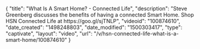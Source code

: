 {
    "title": "What Is A Smart Home? - Connected Life",
    "description": "Steve Greenberg discusses the benefits of having a connected Smart Home. Shop HSN Connected Life at https:\/\/goo.gl\/sjTNLP",
    "videoid": "100874610",
    "date_created": "1498248803",
    "date_modified": "1500303417",
    "type": "captivate",
    "layout": "video",
    "url": "\/v\/hsn-connected-life-what-is-a-smart-home\/100874610"
}